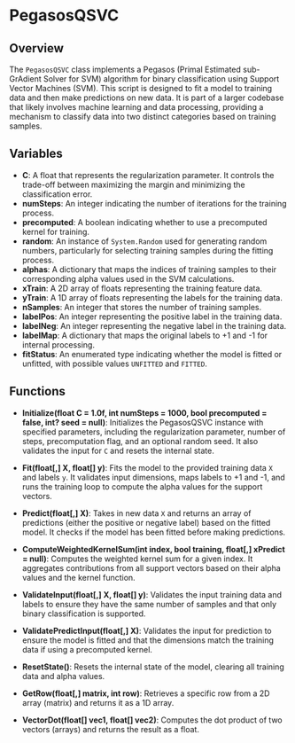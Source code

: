 # PegasosQSVC

## Overview
The `PegasosQSVC` class implements a Pegasos (Primal Estimated sub-GrAdient Solver for SVM) algorithm for binary classification using Support Vector Machines (SVM). This script is designed to fit a model to training data and then make predictions on new data. It is part of a larger codebase that likely involves machine learning and data processing, providing a mechanism to classify data into two distinct categories based on training samples.

## Variables
- **C**: A float that represents the regularization parameter. It controls the trade-off between maximizing the margin and minimizing the classification error.
- **numSteps**: An integer indicating the number of iterations for the training process.
- **precomputed**: A boolean indicating whether to use a precomputed kernel for training.
- **random**: An instance of `System.Random` used for generating random numbers, particularly for selecting training samples during the fitting process.
- **alphas**: A dictionary that maps the indices of training samples to their corresponding alpha values used in the SVM calculations.
- **xTrain**: A 2D array of floats representing the training feature data.
- **yTrain**: A 1D array of floats representing the labels for the training data.
- **nSamples**: An integer that stores the number of training samples.
- **labelPos**: An integer representing the positive label in the training data.
- **labelNeg**: An integer representing the negative label in the training data.
- **labelMap**: A dictionary that maps the original labels to +1 and -1 for internal processing.
- **fitStatus**: An enumerated type indicating whether the model is fitted or unfitted, with possible values `UNFITTED` and `FITTED`.

## Functions
- **Initialize(float C = 1.0f, int numSteps = 1000, bool precomputed = false, int? seed = null)**: Initializes the PegasosQSVC instance with specified parameters, including the regularization parameter, number of steps, precomputation flag, and an optional random seed. It also validates the input for `C` and resets the internal state.
  
- **Fit(float[,] X, float[] y)**: Fits the model to the provided training data `X` and labels `y`. It validates input dimensions, maps labels to +1 and -1, and runs the training loop to compute the alpha values for the support vectors.

- **Predict(float[,] X)**: Takes in new data `X` and returns an array of predictions (either the positive or negative label) based on the fitted model. It checks if the model has been fitted before making predictions.

- **ComputeWeightedKernelSum(int index, bool training, float[,] xPredict = null)**: Computes the weighted kernel sum for a given index. It aggregates contributions from all support vectors based on their alpha values and the kernel function.

- **ValidateInput(float[,] X, float[] y)**: Validates the input training data and labels to ensure they have the same number of samples and that only binary classification is supported.

- **ValidatePredictInput(float[,] X)**: Validates the input for prediction to ensure the model is fitted and that the dimensions match the training data if using a precomputed kernel.

- **ResetState()**: Resets the internal state of the model, clearing all training data and alpha values.

- **GetRow(float[,] matrix, int row)**: Retrieves a specific row from a 2D array (matrix) and returns it as a 1D array.

- **VectorDot(float[] vec1, float[] vec2)**: Computes the dot product of two vectors (arrays) and returns the result as a float.